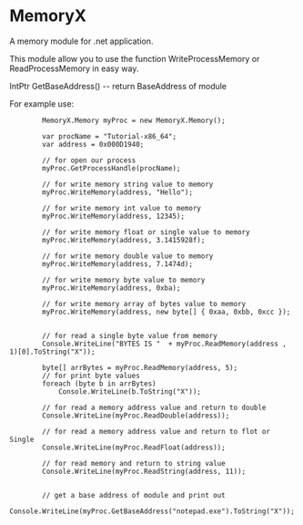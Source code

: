 # MemoryX

A memory module for .net application.

This module allow you to use the function WriteProcessMemory or ReadProcessMemory in easy way.



IntPtr GetBaseAddress() -- return BaseAddress of module

For example use:
            
            MemoryX.Memory myProc = new MemoryX.Memory();
    
            var procName = "Tutorial-x86_64";
            var address = 0x000D1940;

            // for open our process
            myProc.GetProcessHandle(procName);

            // for write memory string value to memory
            myProc.WriteMemory(address, "Hello");

            // for write memory int value to memory
            myProc.WriteMemory(address, 12345);

            // for write memory float or single value to memory
            myProc.WriteMemory(address, 3.1415928f);

            // for write memory double value to memory
            myProc.WriteMemory(address, 7.1474d);

            // for write memory byte value to memory
            myProc.WriteMemory(address, 0xba);

            // for write memory array of bytes value to memory
            myProc.WriteMemory(address, new byte[] { 0xaa, 0xbb, 0xcc });
            
            
            // for read a single byte value from memory
            Console.WriteLine("BYTES IS "  + myProc.ReadMemory(address , 1)[0].ToString("X"));

            byte[] arrBytes = myProc.ReadMemory(address, 5);
            // for print byte values
            foreach (byte b in arrBytes)
                Console.WriteLine(b.ToString("X"));
            
            // for read a memory address value and return to double
            Console.WriteLine(myProc.ReadDouble(address));

            // for read a memory address value and return to flot or Single
            Console.WriteLine(myProc.ReadFloat(address));

            // for read memory and return to string value
            Console.WriteLine(myProc.ReadString(address, 11));


            // get a base address of module and print out
            Console.WriteLine(myProc.GetBaseAddress("notepad.exe").ToString("X"));

